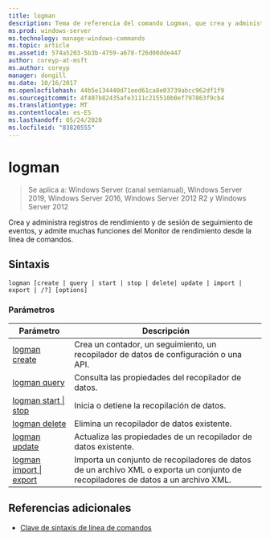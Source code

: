 ```yaml
---
title: logman
description: Tema de referencia del comando Logman, que crea y administra registros de rendimiento y sesión de seguimiento de eventos y admite muchas funciones del monitor de rendimiento desde la línea de comandos.
ms.prod: windows-server
ms.technology: manage-windows-commands
ms.topic: article
ms.assetid: 574a5203-5b3b-4759-a678-f26d00dde447
author: coreyp-at-msft
ms.author: coreyp
manager: dongill
ms.date: 10/16/2017
ms.openlocfilehash: 44b5e134440d71eed61ca8e03739abcc962df1f9
ms.sourcegitcommit: 4f407b82435afe3111c215510b0ef797863f9cb4
ms.translationtype: MT
ms.contentlocale: es-ES
ms.lasthandoff: 05/24/2020
ms.locfileid: "83820555"
---
```

# <a name="logman"></a>logman

> Se aplica a: Windows Server (canal semianual), Windows Server 2019, Windows Server 2016, Windows Server 2012 R2 y Windows Server 2012

Crea y administra registros de rendimiento y de sesión de seguimiento de eventos, y admite muchas funciones del Monitor de rendimiento desde la línea de comandos.

## <a name="syntax"></a>Sintaxis

```
logman [create | query | start | stop | delete| update | import | export | /?] [options]
```

### <a name="parameters"></a>Parámetros

| Parámetro | Descripción |
| --------- | ----------- |
| [logman create](logman-create.md) | Crea un contador, un seguimiento, un recopilador de datos de configuración o una API. |
| [logman query](logman-query.md) | Consulta las propiedades del recopilador de datos. |
| [logman start &#124; stop](logman-start-stop.md) | Inicia o detiene la recopilación de datos. |
| [logman delete](logman-delete.md) | Elimina un recopilador de datos existente. |
| [logman update](logman-update.md) | Actualiza las propiedades de un recopilador de datos existente. |
| [logman import &#124; export](logman-import-export.md) | Importa un conjunto de recopiladores de datos de un archivo XML o exporta un conjunto de recopiladores de datos a un archivo XML. |

## <a name="additional-references"></a>Referencias adicionales

- [Clave de sintaxis de línea de comandos](command-line-syntax-key.md)